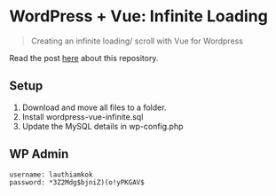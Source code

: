 # WordPress + Vue: Infinite Loading

> Creating an infinite loading/ scroll with Vue for Wordpress

Read the post [here](https://www.codementor.io/lautiamkok/using-masonry-with-vue-for-wordpress-ntmm3lh76) about this repository.

## Setup

1. Download and move all files to a folder.
2. Install wordpress-vue-infinite.sql
3. Update the MySQL details in wp-config.php

## WP Admin

```
username: lauthiamkok
password: *3Z2Mdg$bjniZ)(o!yPKGAV$
```
